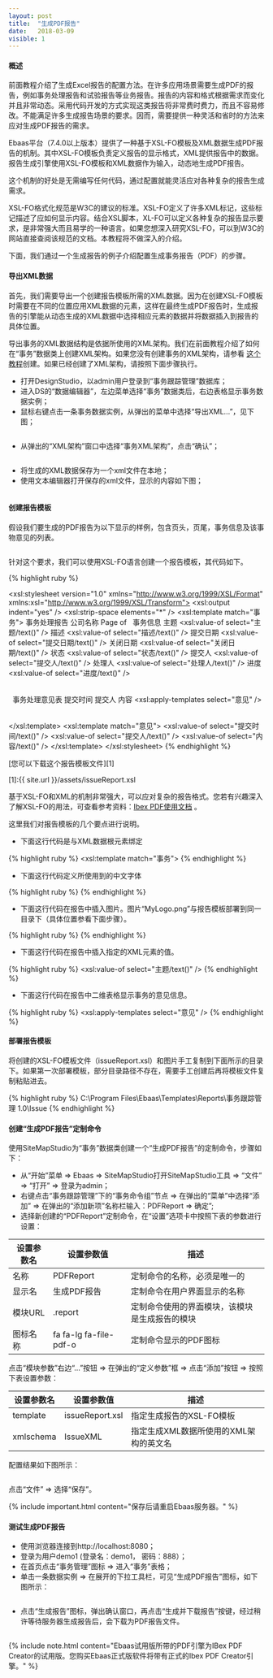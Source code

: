 ```yaml
---
layout: post
title:  "生成PDF报告"
date:   2018-03-09
visible: 1
---
```


#### 概述

前面教程介绍了生成Excel报告的配置方法。在许多应用场景需要生成PDF的报告，例如事务处理报告和试验报告等业务报告。报告的内容和格式根据需求而变化并且非常动态。采用代码开发的方式实现这类报告将非常费时费力，而且不容易修改。不能满足许多生成报告场景的要求。因而，需要提供一种灵活和省时的方法来应对生成PDF报告的需求。

Ebaas平台（7.4.0以上版本）提供了一种基于XSL-FO模板及XML数据生成PDF报告的机制。其中XSL-FO模板负责定义报告的显示格式，XML提供报告中的数据。报告生成引擎使用XSL-FO模板和XML数据作为输入，动态地生成PDF报告。

这个机制的好处是无需编写任何代码，通过配置就能灵活应对各种复杂的报告生成需求。

XSL-FO格式化规范是W3C的建议的标准。XSL-FO定义了许多XML标记，这些标记描述了应如何显示内容。结合XSL脚本，XL-FO可以定义各种复杂的报告显示要求，是非常强大而且易学的一种语言。如果您想深入研究XSL-FO，可以到W3C的网站直接查阅该规范的文档。本教程将不做深入的介绍。

下面，我们通过一个生成报告的例子介绍配置生成事务报告（PDF）的步骤。

#### 导出XML数据

首先，我们需要导出一个创建报告模板所需的XML数据。因为在创建XSL-FO模板时需要在不同的位置应用XML数据的元素，这样在最终生成PDF报告时，生成报告的引擎能从动态生成的XML数据中选择相应元素的数据并将数据插入到报告的具体位置。

导出事务的XML数据结构是依据所使用的XML架构。我们在前面教程介绍了如何在“事务”数据类上创建XML架构。如果您没有创建事务的XML架构，请参看 <a class="post-link" href="https://smarttdm.github.io/blog/Tutorial-6.0-%E9%85%8D%E7%BD%AEExcel%E6%8A%A5%E8%A1%A8%E6%95%B0%E6%8D%AE%E6%BA%90XML%E6%9E%B6%E6%9E%84/">这个教程</a>创建。如果已经创建了XML架构，请按照下面步骤执行。

* 打开DesignStudio，以admin用户登录到“事务跟踪管理”数据库；
* 进入DS的“数据编辑器”，左边菜单选择“事务”数据类后，右边表格显示事务数据实例；
* 鼠标右键点击一条事务数据实例，从弹出的菜单中选择“导出XML...”，见下图；

<img src="{{'/assets/img/2018-3-9-2-导出XML数据.png' | prepend: site.baseurl }}" alt="">

* 从弹出的“XML架构”窗口中选择“事务XML架构”，点击“确认”；

<img src="{{'/assets/img/2018-3-9-2-选择XML架构.png' | prepend: site.baseurl }}" alt="">

* 将生成的XML数据保存为一个xml文件在本地；
* 使用文本编辑器打开保存的xml文件，显示的内容如下图；

<img src="{{'/assets/img/2018-3-9-2-事务XML数据.png' | prepend: site.baseurl }}" alt="">

#### 创建报告模板

假设我们要生成的PDF报告为以下显示的样例，包含页头，页尾，事务信息及该事物意见的列表。

<img src="{{'/assets/img/2018-3-9-2-PDF报告格式.png' | prepend: site.baseurl }}" alt="">

针对这个要求，我们可以使用XSL-FO语言创建一个报告模板，其代码如下。

{% highlight ruby %}
<?xml version="1.0" encoding="utf-8"?>
<xsl:stylesheet version="1.0" xmlns="http://www.w3.org/1999/XSL/Format"
   xmlns:xsl="http://www.w3.org/1999/XSL/Transform">
  <xsl:output indent="yes" />
  <xsl:strip-space elements="*" />
  <xsl:template match="事务">
    <root font-family="宋体">
      <layout-master-set>
        <simple-page-master master-name="page-layout" page-height="11in" page-width="8.5in" margin-top=".5in" margin-bottom=".5in" margin-left=".5in" margin-right=".5in">
          <region-body margin="1in" region-name="body" />
		  <region-before region-name="xsl-region-before" extent="5in" padding-left=".5in" padding-right=".5in"/>
          <region-after region-name="xsl-region-after" extent=".5in" padding-left=".5in" padding-right=".5in"/>
        </simple-page-master>
      </layout-master-set>
      <page-sequence master-reference="page-layout">
	    <static-content flow-name="xsl-region-before">
			<block space-after="0pt" space-after.conditionality="retain" line-height="1.147" font-size="11pt" text-align="left">
				<inline>
					<external-graphic src="url(MyLogo.png)" content-height="scale-to-fit" scaling="non-uniform"/>
				</inline>
				<block-container>
				   <block text-align="center" font-size="20pt" font-weight="bold">事务处理报告</block>
				</block-container >
			</block>
        </static-content>
        <static-content flow-name="xsl-region-after">
			<block text-align-last="justify">
			  公司名称
			  <leader leader-pattern="space" text-align="end"/>
				Page <page-number/> of 
						<page-number-citation ref-id="TheVeryLastPage"/>
			</block>
        </static-content>
        <flow flow-name="body">
			<block>&#160;</block>
		  <block font-size="13pt" font-weight="bold">事务信息</block>
		  <table>
            <table-column column-number="1" column-width="40%" />
            <table-column column-number="2" column-width="60%" />
            <table-body>
				<table-row>
				  <table-cell border="1pt solid black" padding="4pt">
					<block>
					  主题
					</block>
				  </table-cell>
				  <table-cell border="1pt solid black" padding="4pt">
					<block>
					  <xsl:value-of select="主题/text()" />
					</block>
				  </table-cell>
				</table-row>
				<table-row>
				  <table-cell border="1pt solid black" padding="4pt">
					<block>
					  描述
					</block>
				  </table-cell>
				  <table-cell border="1pt solid black" padding="4pt">
					<block>
					  <xsl:value-of select="描述/text()" />
					</block>
				  </table-cell>
				</table-row>
				<table-row>
				  <table-cell border="1pt solid black" padding="4pt">
					<block>
					  提交日期
					</block>
				  </table-cell>
				  <table-cell border="1pt solid black" padding="4pt">
					<block>
					  <xsl:value-of select="提交日期/text()" />
					</block>
				  </table-cell>
				</table-row>
				<table-row>
				  <table-cell border="1pt solid black" padding="4pt">
					<block>
					  关闭日期
					</block>
				  </table-cell>
				  <table-cell border="1pt solid black" padding="4pt">
					<block>
					  <xsl:value-of select="关闭日期/text()" />
					</block>
				  </table-cell>
				</table-row>
				<table-row>
				  <table-cell border="1pt solid black" padding="4pt">
					<block>
					  状态
					</block>
				  </table-cell>
				  <table-cell border="1pt solid black" padding="4pt">
					<block>
					  <xsl:value-of select="状态/text()" />
					</block>
				  </table-cell>
				</table-row>
				<table-row>
				  <table-cell border="1pt solid black" padding="4pt">
					<block>
					  提交人
					</block>
				  </table-cell>
				  <table-cell border="1pt solid black" padding="4pt">
					<block>
					  <xsl:value-of select="提交人/text()" />
					</block>
				  </table-cell>
				</table-row>
				<table-row>
				  <table-cell border="1pt solid black" padding="4pt">
					<block>
					  处理人
					</block>
				  </table-cell>
				  <table-cell border="1pt solid black" padding="4pt">
					<block>
					  <xsl:value-of select="处理人/text()" />
					</block>
				  </table-cell>
				</table-row>
				<table-row>
				  <table-cell border="1pt solid black" padding="4pt">
					<block>
					  进度
					</block>
				  </table-cell>
				  <table-cell border="1pt solid black" padding="4pt">
					<block>
					  <xsl:value-of select="进度/text()" />
					</block>
				  </table-cell>
				</table-row>
            </table-body>
          </table>
		  <block>&#160;</block>
		  <block font-size="13pt" font-weight="bold">事务处理意见表</block>
          <table>
            <table-column column-number="1" column-width="30%" />
            <table-column column-number="2" column-width="15%" />
            <table-column column-number="3" column-width="55%" />
            <table-header font-weight="bold">
              <table-row>
                <table-cell border="1pt solid black" padding="4pt">
                  <block>提交时间</block>
                </table-cell>
                <table-cell border="1pt solid black" padding="4pt">
                  <block>提交人</block>
                </table-cell>
                <table-cell border="1pt solid black" padding="4pt">
                  <block>内容</block>
                </table-cell>
              </table-row>
            </table-header>
            <table-body>
              <xsl:apply-templates select="意见" />
            </table-body>
          </table>
		  <block id="TheVeryLastPage" />
        </flow>
      </page-sequence>
    </root>
  </xsl:template>
  <xsl:template match="意见">
    <table-row>
      <table-cell border="1pt solid black" padding="4pt">
        <block>
          <xsl:value-of select="提交时间/text()" />
        </block>
      </table-cell>
      <table-cell border="1pt solid black" padding="4pt">
        <block>
          <xsl:value-of select="提交人/text()" />
        </block>
      </table-cell>
      <table-cell border="1pt solid black" padding="4pt">
        <block>
          <xsl:value-of select="内容/text()" />
        </block>
      </table-cell>
    </table-row>
  </xsl:template>
</xsl:stylesheet>
{% endhighlight %}

[您可以下载这个报告模板文件][1]

[1]:{{ site.url }}/assets/issueReport.xsl

基于XSL-FO和XML的机制非常强大，可以应对复杂的报告格式。您若有兴趣深入了解XSL-FO的用法，可查看参考资料：<a class='post-link' href='http://www.xmlpdf.com/builds/ibex.pdf'>Ibex PDF使用文档</a> 。

这里我们对报告模板的几个要点进行说明。

* 下面这行代码是与XML数据根元素绑定

{% highlight ruby %}
<xsl:template match="事务">
{% endhighlight %}

* 下面这行代码定义所使用到的中文字体

{% highlight ruby %}
<root font-family="宋体">
{% endhighlight %}
	
* 下面这行代码在报告中插入图片。图片“MyLogo.png”与报告模板部署到同一目录下（具体位置参看下面步骤）。

{% highlight ruby %}
<external-graphic src="url(MyLogo.png)" content-height="scale-to-fit" scaling="non-uniform"/>
{% endhighlight %}

* 下面这行代码在报告中插入指定的XML元素的值。

{% highlight ruby %}
<xsl:value-of select="主题/text()" />
{% endhighlight %}

* 下面这行代码在报告中二维表格显示事务的意见信息。

{% highlight ruby %}
<xsl:apply-templates select="意见" />
{% endhighlight %}

#### 部署报告模板

将创建的XSL-FO模板文件（issueReport.xsl）和图片手工复制到下面所示的目录下。如果第一次部署模板，部分目录路径不存在，需要手工创建后再将模板文件复制粘贴进去。

{% highlight ruby %}
C:\Program Files\Ebaas\Templates\Reports\事务跟踪管理 1.0\Issue
{% endhighlight %}

#### 创建“生成PDF报告”定制命令

使用SiteMapStudio为“事务”数据类创建一个“生成PDF报告”的定制命令，步骤如下：

* 从“开始”菜单 => Ebaas => SiteMapStudio打开SiteMapStudio工具 => “文件” => “打开” => 登录为admin；
* 右键点击“事务跟踪管理”下的“事务命令组”节点 => 在弹出的“菜单”中选择“添加” => 在弹出的“添加新项”名称栏输入：PDFReport => 确定”;
* 选择新创建的“PDFReport”定制命令，在“设置”选项卡中按照下表的参数进行设置：

| 设置参数名 | 设置参数值 | 描述 |
|-------|--------|---------|
| 名称 | PDFReport | 定制命令的名称，必须是唯一的 |
| 显示名 | 生成PDF报告 | 定制命令在用户界面显示的名称 |
| 模块URL | .report | 定制命令使用的界面模块，该模块是生成报告的模块 |
| 图标名称 | fa fa-lg fa-file-pdf-o | 定制命令显示的PDF图标 |

点击“模块参数”右边“...”按钮 => 在弹出的“定义参数”框 => 点击“添加”按钮 => 按照下表设置参数：

| 设置参数名 | 设置参数值 | 描述 |
|-------|--------|---------|
| template | issueReport.xsl | 指定生成报告的XSL-FO模板 |
| xmlschema | IssueXML | 指定生成XML数据所使用的XML架构的英文名 |

配置结果如下图所示：

<img src="{{'/assets/img/2018-3-9-2-创建生成PDF报告定制命令.png' | prepend: site.baseurl }}" alt="">

点击“文件” => 选择“保存”。

{% include important.html content="保存后请重启Ebaas服务器。" %}

#### 测试生成PDF报告

* 使用浏览器连接到http://localhost:8080；
* 登录为用户demo1 (登录名：demo1， 密码：888）；
* 在首页点击“事务管理”图标 => 进入“事务”表格；
* 单击一条数据实例 => 在展开的下拉工具栏，可见“生成PDF报告”图标，如下图所示：

<img src="{{'/assets/img/2018-3-9-2-显示生成报告定制命令.png' | prepend: site.baseurl }}" alt="">

* 点击“生成报告”图标，弹出确认窗口，再点击“生成并下载报告”按键，经过稍许等待服务器生成报告后，会下载为PDF报告文件。

<img src="{{'/assets/img/2018-3-9-2-生成的PDF报告.png' | prepend: site.baseurl }}" alt="">

{% include note.html content="Ebaas试用版所带的PDF引擎为IBex PDF Creator的试用版。您购买Ebaas正式版软件将带有正式的Ibex PDF Creator引擎。" %}

